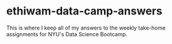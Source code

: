 # ethiwam-data-camp-answers

This is where I keep all of my answers to the weekly take-home assignments for NYU's Data Science Bootcamp.
